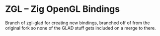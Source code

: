 # ZGL – Zig OpenGL Bindings

Branch of zgl-glad for creating new bindings, branched off of from the original fork so none of the GLAD stuff gets included on a merge to there.
